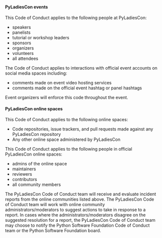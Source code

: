 #### PyLadiesCon events

This Code of Conduct applies to the following people at PyLadiesCon:

* speakers
* panelists
* tutorial or workshop leaders
* sponsors
* organizers
* volunteers
* all attendees

The Code of Conduct applies to interactions with official event accounts on
social media spaces including:

* comments made on event video hosting services
* comments made on the official event hashtag or panel hashtags

Event organizers will enforce this code throughout the event.

#### PyLadiesCon online spaces

This Code of Conduct applies to the following online spaces:

* Code repositories, issue trackers, and pull requests made against any PyLadiesCon repository
* Any other online space administered by PyLadiesCon

This Code of Conduct applies to the following people in official PyLadiesCon online spaces:

* admins of the online space
* maintainers
* reviewers
* contributors
* all community members

The PyLadiesCon Code of Conduct team will receive and evaluate incident reports
from the online communities listed above. The PyLadiesCon Code of Conduct team
will work with online community administrators/moderators to suggest actions to
take in response to a report. In cases where the administrators/moderators
disagree on the suggested resolution for a report, the PyLadiesCon Code of
Conduct team may choose to notify the Python Software Foundation Code of
Conduct team or the Python Software Foundation board.
